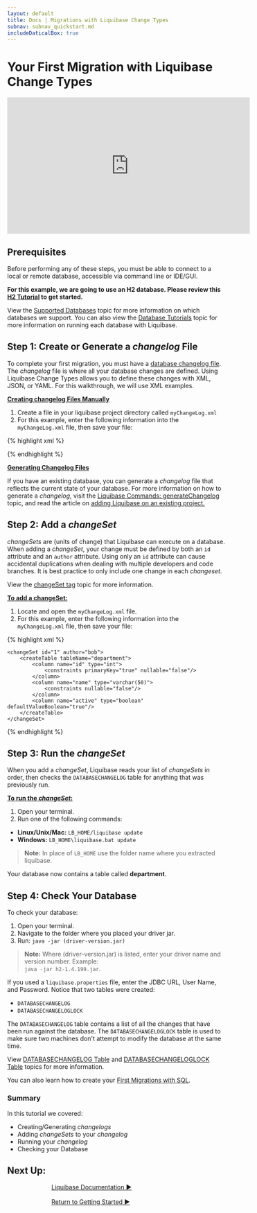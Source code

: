 ```yaml
---
layout: default
title: Docs | Migrations with Liquibase Change Types
subnav: subnav_quickstart.md
includeDaticalBox: true
---
```

# Your First Migration with Liquibase Change Types

<div align="center"><iframe width="560" height="315" src="https://www.youtube.com/embed/lbZxAvftCX0" frameborder="0" allow="accelerometer; autoplay; encrypted-media; gyroscope; picture-in-picture" allowfullscreen></iframe></div>

## Prerequisites
Before performing any of these steps, you must be able to connect to a local or remote database, accessible via command line or IDE/GUI.

**For this example, we are going to use an H2 database.  Please review this [H2 Tutorial](/documentation/tutorials/h2.html) to get started.**

View the [Supported Databases](/databases.html) topic for more information on which databases we support.
You can also view the [Database Tutorials](/documentation/tutorials/index.html) topic for more information on running each database with Liquibase.

## Step 1: Create or Generate a *changelog* File

To complete your first migration, you must have a [database changelog file](/documentation/databasechangelog.html). The *changelog* file is where all your database changes are defined. Using Liquibase Change Types allows you to define these changes with XML, JSON, or YAML. For this walkthrough, we will use XML examples.

**<u>Creating changelog Files Manually</u>**

1. Create a file in your liquibase project directory called `myChangeLog.xml`
2. For this example, enter the following information into the `myChangeLog.xml` file, then save your file:

{% highlight xml %}
<?xml version="1.0" encoding="UTF-8"?>

<databaseChangeLog
  xmlns="http://www.liquibase.org/xml/ns/dbchangelog"
  xmlns:xsi="http://www.w3.org/2001/XMLSchema-instance"
  xmlns:pro="http://www.liquibase.org/xml/ns/pro"
  xsi:schemaLocation="http://www.liquibase.org/xml/ns/dbchangelog http://www.liquibase.org/xml/ns/dbchangelog/dbchangelog-3.8.xsd
         http://www.liquibase.org/xml/ns/pro http://www.liquibase.org/xml/ns/pro/liquibase-pro-3.8.xsd">

</databaseChangeLog>
{% endhighlight %}
<br>

**<u>Generating Changelog Files</u>**

If you have an existing database, you can generate a *changelog* file that reflects the current state of your database. For more information on how to
generate a *changelog*, visit the [Liquibase Commands: generateChangelog](/documentation/generating_changelogs.html) topic, and read the article on
[adding Liquibase on an existing project.](/documentation/existing_project.html)

## Step 2: Add a *changeSet*
*changeSets* are (units of change) that Liquibase can execute on a database. When adding a *changeSet*, your change must be defined by both an `id` attribute and an `author` attribute. Using only an `id` attribute can cause accidental duplications when dealing with multiple developers and code branches. It is best practice to only include one change in each *changeset*.

View the [changeSet tag](/documentation/changeset.html) topic for more information.

**<u>To add a changeSet:</u>**
1. Locate and open the `myChangeLog.xml` file.
2. For this example, enter the following information into the `myChangeLog.xml` file, then save your file:

{% highlight xml %}
<?xml version="1.0" encoding="UTF-8"?>

<databaseChangeLog
  xmlns="http://www.liquibase.org/xml/ns/dbchangelog"
  xmlns:xsi="http://www.w3.org/2001/XMLSchema-instance"
  xsi:schemaLocation="http://www.liquibase.org/xml/ns/dbchangelog
         http://www.liquibase.org/xml/ns/dbchangelog/dbchangelog-3.8.xsd">

    <changeSet id="1" author="bob">
        <createTable tableName="department">
            <column name="id" type="int">
                <constraints primaryKey="true" nullable="false"/>
            </column>
            <column name="name" type="varchar(50)">
                <constraints nullable="false"/>
            </column>
            <column name="active" type="boolean" defaultValueBoolean="true"/>
        </createTable>
    </changeSet>

</databaseChangeLog>
{% endhighlight %}

## Step 3: Run the *changeSet*
When you add a *changeSet*, Liquibase reads your list of *changeSets* in order, then checks the `DATABASECHANGELOG` table for anything that was previously run.

**<u>To run the *changeSet*:</u>**
1. Open your terminal.
2. Run one of the following commands:
- **Linux/Unix/Mac:** `LB_HOME/liquibase update`
- **Windows:** `LB_HOME\liquibase.bat update`

> **Note:** In place of `LB_HOME` use the folder name where you extracted liquibase.

Your database now contains a table called **department**.

## Step 4: Check Your Database

To check your database:
1. Open your terminal.
2. Navigate to the folder where you placed your driver jar.
3. Run: `java -jar (driver-version.jar)`

> **Note:** Where (driver-version.jar) is listed, enter your driver name and version number. Example: <br> `java -jar h2-1.4.199.jar`.

If you used a `liquibase.properties` file, enter the JDBC URL, User Name, and Password. Notice that two tables were created:
- `DATABASECHANGELOG`
- `DATABASECHANGELOGLOCK`

The `DATABASECHANGELOG` table contains a list of all the changes that
have been run against the database. The `DATABASECHANGELOGLOCK` table is used to make sure two machines don't attempt to modify the database at the same time.

View [DATABASECHANGELOG Table](/documentation/databasechangelog_table.html) and [DATABASECHANGELOGLOCK Table](/documentation/databasechangeloglock_table.html) topics for more information.

You can also learn how to create your [First Migrations with SQL](/get_started/quickstart_sql.html).

### Summary
In this tutorial we covered:
- Creating/Generating *changelogs*
- Adding *changeSets* to your *changelog*
- Running your *changelog*
- Checking your Database

## **Next Up:**

<div class="cta-container" style="margin-left: auto; margin-right: auto; width: 300px; height: 50px">
<div class="cta cta--block"><a href="/documentation/index.html">Liquibase Documentation ►</a></div>
<br>
<div class="cta cta--block"><a href="/quickstart.html">Return to Getting Started ►</a></div>
</div>
